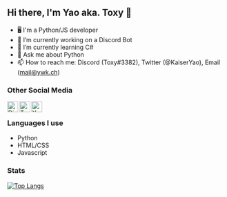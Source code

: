 ## Hi there, I'm Yao aka. Toxy 👋
<!-- [![alt text][1.1]][1]-->


- 🖥 I'm a Python/JS developer
- 🔭 I’m currently working on a Discord Bot
- 🌱 I’m currently learning C#
- 💬 Ask me about Python 
- 📫 How to reach me: Discord (Toxy#3382), Twitter (@KaiserYao), Email (mail@ywk.ch)

### Other Social Media
[<img align="left" alt="Discord" width="25px" src=""/>][discord]
[<img align="left" alt="Twitter" width="25px" src=""/>][twitter]
[<img align="left" alt="YouTube" width="25px" src=""/>][youtube]

<br>

### Languages I use
- Python
- HTML/CSS
- Javascript

### Stats

[![Top Langs](https://github-readme-stats.vercel.app/api/top-langs/?username=kaiseryao&layout=compact)](https://github.com/kaiseryao/github-readme-stats)

[discord]: https://discord.gg/YS84Gq5
[Twitter]: https://twitter.com/KaiserYao
[youtube]: https://www.youtube.com/channel/UCOq1228qgZMQrN6a9TRjGcg


<!--
![001-discord](https://user-images.githubusercontent.com/74461477/113577871-3e1bdd00-9622-11eb-82ce-372ae22d61c5.png)
![002-twitter](https://user-images.githubusercontent.com/74461477/113577904-4d028f80-9622-11eb-9e3e-3ce07768bff7.png)
![003-youtube](https://user-images.githubusercontent.com/74461477/113577922-57248e00-9622-11eb-90dd-b75cd891fa67.png)
-->
